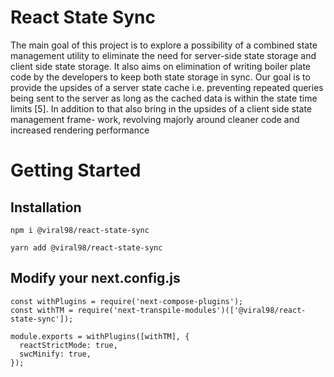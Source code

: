 # React State Sync

The main goal of this project is to explore a possibility
of a combined state management utility to eliminate the need
for server-side state storage and client side state storage. It
also aims on elimination of writing boiler plate code by the
developers to keep both state storage in sync. Our goal is
to provide the upsides of a server state cache i.e. preventing
repeated queries being sent to the server as long as the cached
data is within the state time limits [5]. In addition to that also
bring in the upsides of a client side state management frame-
work, revolving majorly around cleaner code and increased
rendering performance

# Getting Started

## Installation

`npm i @viral98/react-state-sync`

`yarn add @viral98/react-state-sync`

## Modify your next.config.js

```
const withPlugins = require('next-compose-plugins');
const withTM = require('next-transpile-modules')(['@viral98/react-state-sync']);

module.exports = withPlugins([withTM], {
  reactStrictMode: true,
  swcMinify: true,
});
```
